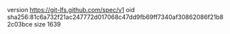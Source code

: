 version https://git-lfs.github.com/spec/v1
oid sha256:81c6a732f21ac247772d017068c47dd9fb69ff7340af30862086f21b82c03bce
size 1639
